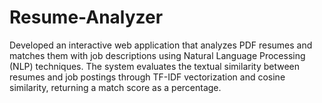 # Resume-Analyzer
Developed an interactive web application that analyzes PDF resumes and matches them with job descriptions using Natural Language Processing (NLP) techniques. The system evaluates the textual similarity between resumes and job postings through TF-IDF vectorization and cosine similarity, returning a match score as a percentage.
